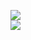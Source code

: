 [![](https://img.shields.io/badge/Made%20With-Github%20Spray-lightgrey.svg?style=for-the-badge&logo=github)](https://github.com/Annihil/github-spray#14924)  
[![](https://i.imgur.com/2DrTn0Z.gif)](https://github.com/Annihil/github-spray)